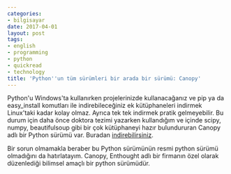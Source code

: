 ```yaml
---
categories:
- bilgisayar
date: 2017-04-01
layout: post
tags:
- english
- programming
- python
- quickread
- technology
title: 'Python''un tüm sürümleri bir arada bir sürümü: Canopy'
---
```


Python'u Windows'ta kullanırken projelerinizde kullanacağanız ve pip ya da easy\_install komutları ile indirebileceğiniz ek kütüphaneleri indirmek Linux'taki kadar kolay olmaz. Ayrıca tek tek indirmek pratik gelmeyebilir. Bu durum için daha önce doktora tezimi yazarken kullandığım ve içinde scipy, numpy, beautifulsoup gibi bir çok kütüphaneyi hazır bulundururan Canopy adlı bir Python sürümü var. Buradan [indirebilirsiniz](https://www.enthought.com/products/canopy/package-index/).

Bir sorun olmamakla beraber bu Python sürümünün resmi python sürümü olmadığını da hatırlatayım. Canopy, Enthought adlı bir firmanın özel olarak düzenlediği bilimsel amaçlı bir python sürümüdür.
